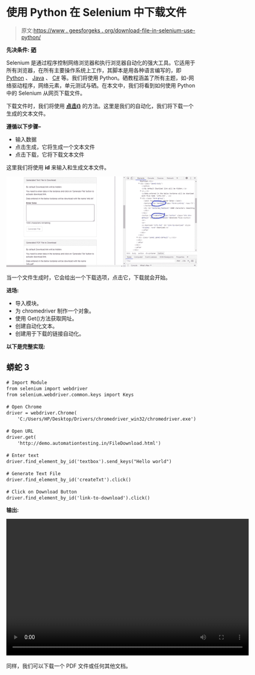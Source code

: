 # 使用 Python 在 Selenium 中下载文件

> 原文:[https://www . geesforgeks . org/download-file-in-selenium-use-python/](https://www.geeksforgeeks.org/download-file-in-selenium-using-python/)

**先决条件:** [**硒**](https://www.geeksforgeeks.org/selenium-python-basics/)

Selenium 是通过程序控制网络浏览器和执行浏览器自动化的强大工具。它适用于所有浏览器，在所有主要操作系统上工作，其脚本是用各种语言编写的，即 [Python](https://www.geeksforgeeks.org/python-programming-language/) 、 [Java](https://www.geeksforgeeks.org/java/) 、 [C#](https://www.geeksforgeeks.org/csharp-programming-language/) 等。我们将使用 Python。硒教程涵盖了所有主题，如-网络驱动程序，网络元素，单元测试与硒。在本文中，我们将看到如何使用 Python 中的 Selenium 从网页下载文件。

下载文件时，我们将使用 [**点击()**](https://www.geeksforgeeks.org/click-element-method-selenium-python/) 的方法。这里是我们的自动化，我们将下载一个生成的文本文件。

**遵循以下步骤–**

*   输入数据
*   点击生成，它将生成一个文本文件
*   点击下载，它将下载文本文件

这里我们将使用 **id** 来输入和生成文本文件。

![](img/8c395509800048ece98261430e8eee64.png)

当一个文件生成时，它会给出一个下载选项，点击它，下载就会开始。

**进场:**

*   导入模块。
*   为 chromedriver 制作一个对象。
*   使用 Get()方法获取网址。
*   创建自动化文本。
*   创建用于下载的链接自动化。

**以下是完整实现:**

## 蟒蛇 3

```
# Import Module
from selenium import webdriver
from selenium.webdriver.common.keys import Keys

# Open Chrome
driver = webdriver.Chrome(
    'C:/Users/HP/Desktop/Drivers/chromedriver_win32/chromedriver.exe')

# Open URL
driver.get(
    'http://demo.automationtesting.in/FileDownload.html')

# Enter text
driver.find_element_by_id('textbox').send_keys("Hello world")

# Generate Text File
driver.find_element_by_id('createTxt').click()

# Click on Download Button
driver.find_element_by_id('link-to-download').click()
```

**输出:**

<video class="wp-video-shortcode" id="video-528630-1" width="640" height="360" preload="metadata" controls=""><source type="video/mp4" src="https://media.geeksforgeeks.org/wp-content/uploads/20201213161123/FreeOnlineScreenRecorderProject4.mp4?_=1">[https://media.geeksforgeeks.org/wp-content/uploads/20201213161123/FreeOnlineScreenRecorderProject4.mp4](https://media.geeksforgeeks.org/wp-content/uploads/20201213161123/FreeOnlineScreenRecorderProject4.mp4)</video>

同样，我们可以下载一个 PDF 文件或任何其他文档。